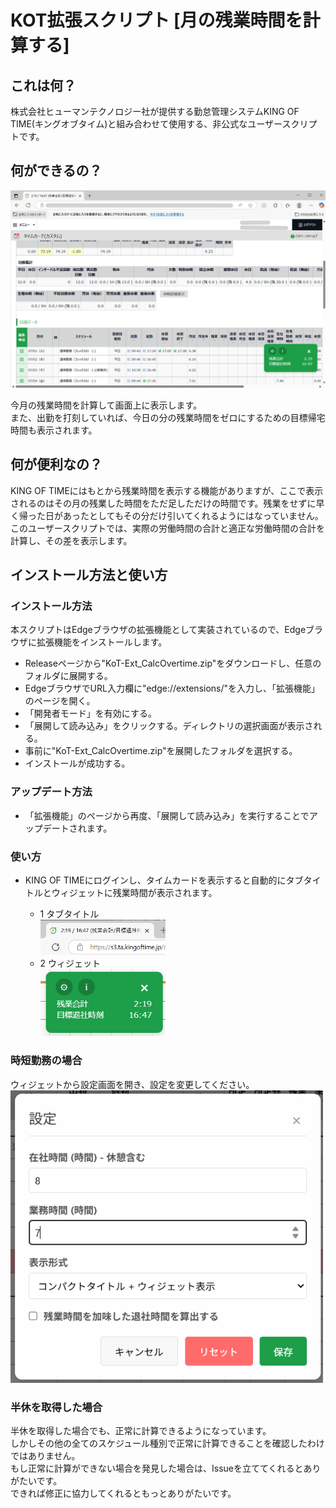 # KOT拡張スクリプト [月の残業時間を計算する]

## これは何？

株式会社ヒューマンテクノロジー社が提供する勤怠管理システムKING OF TIME(キングオブタイム)と組み合わせて使用する、非公式なユーザースクリプトです。

## 何ができるの？

<img src="ReadmeResource/001.png" width="701">

今月の残業時間を計算して画面上に表示します。  
また、出勤を打刻していれば、今日の分の残業時間をゼロにするための目標帰宅時間も表示されます。

## 何が便利なの？

KING OF TIMEにはもとから残業時間を表示する機能がありますが、ここで表示されるのはその月の残業した時間をただ足しただけの時間です。残業をせずに早く帰った日があったとしてもその分だけ引いてくれるようにはなっていません。
このユーザースクリプトでは、実際の労働時間の合計と適正な労働時間の合計を計算し、その差を表示します。

## インストール方法と使い方

### インストール方法 

本スクリプトはEdgeブラウザの拡張機能として実装されているので、Edgeブラウザに拡張機能をインストールします。

* Releaseページから"KoT-Ext_CalcOvertime.zip"をダウンロードし、任意のフォルダに展開する。
* EdgeブラウザでURL入力欄に"edge://extensions/"を入力し、「拡張機能」のページを開く。
* 「開発者モード」を有効にする。
* 「展開して読み込み」をクリックする。ディレクトリの選択画面が表示される。
* 事前に"KoT-Ext_CalcOvertime.zip"を展開したフォルダを選択する。
* インストールが成功する。


### アップデート方法

* 「拡張機能」のページから再度、「展開して読み込み」を実行することでアップデートされます。


### 使い方

* KING OF TIMEにログインし、タイムカードを表示すると自動的にタブタイトルとウィジェットに残業時間が表示されます。  

  * 1 タブタイトル  
      <img src="ReadmeResource/002.png" width = "200">
  * 2 ウィジェット  
      <img src="ReadmeResource/003.png" width = "200">

### 時短勤務の場合

ウィジェットから設定画面を開き、設定を変更してください。
<img src="ReadmeResource/004.png" width = "500">

### 半休を取得した場合  

半休を取得した場合でも、正常に計算できるようになっています。  
しかしその他の全てのスケジュール種別で正常に計算できることを確認したわけではありません。  
もし正常に計算ができない場合を発見した場合は、Issueを立ててくれるとありがたいです。  
できれば修正に協力してくれるともっとありがたいです。


